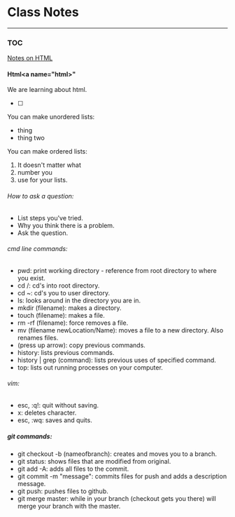 # Class Notes

******

### TOC

[Notes on HTML](#html)

#### Html<a name="html></a>"

We are learning about html.

- [ ]

You can make unordered lists:

- thing
- thing two

You can make ordered lists:

1. It doesn't matter what
3. number you
4. use for your lists.

###### How to ask a question:

- List steps you've tried.
- Why you think there is a problem.
- Ask the question.

###### cmd line commands:

- pwd: print working directory - reference from root directory to where you exist.
- cd /: cd's into root directory.
- cd ~: cd's you to user directory.
- ls: looks around in the directory you are in.
- mkdir (filename): makes a directory.
- touch (filename): makes a file.
- rm -rf (filename): force removes a file.
- mv (filename newLocation/Name): moves a file to a new directory. Also renames files.
- (press up arrow): copy previous commands.
- history: lists previous commands.
- history | grep (command): lists previous uses of specified command.
- top: lists out running processes on your computer.

###### vim:

- esc, :q!: quit without saving.
- x: deletes character.
- esc, :wq: saves and quits.

##### git commands:

- git checkout -b (nameofbranch): creates and moves you to a branch.
- git status: shows files that are modified from original.
- git add -A: adds all files to the commit.
- git commit -m "message": commits files for push and adds a description message.
- git push: pushes files to github.
- git merge master: while in your branch (checkout gets you there) will merge your branch with the master.
